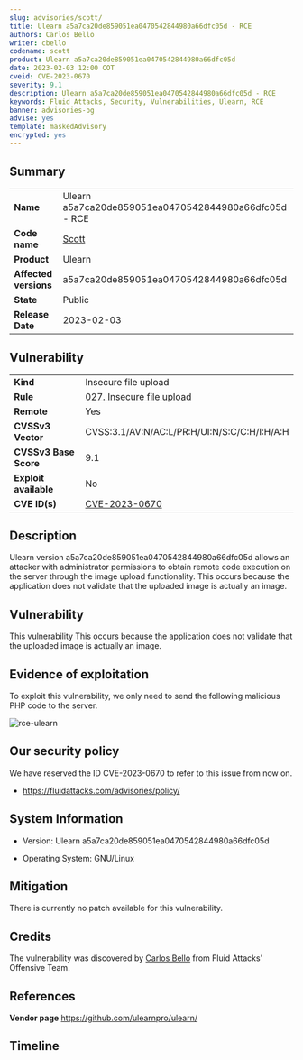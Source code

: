 ```yaml
---
slug: advisories/scott/
title: Ulearn a5a7ca20de859051ea0470542844980a66dfc05d - RCE
authors: Carlos Bello
writer: cbello
codename: scott
product: Ulearn a5a7ca20de859051ea0470542844980a66dfc05d
date: 2023-02-03 12:00 COT
cveid: CVE-2023-0670
severity: 9.1
description: Ulearn a5a7ca20de859051ea0470542844980a66dfc05d - RCE
keywords: Fluid Attacks, Security, Vulnerabilities, Ulearn, RCE
banner: advisories-bg
advise: yes
template: maskedAdvisory
encrypted: yes
---
```


## Summary

|                       |                                                         |
| --------------------- | ------------------------------------------------------- |
| **Name**              | Ulearn a5a7ca20de859051ea0470542844980a66dfc05d - RCE   |
| **Code name**         | [Scott](https://en.wikipedia.org/wiki/Travis_Scott)     |
| **Product**           | Ulearn                                                  |
| **Affected versions** | a5a7ca20de859051ea0470542844980a66dfc05d                |
| **State**             | Public                                                  |
| **Release Date**      | 2023-02-03                                              |

## Vulnerability

|                       |                                                                                                        |
| --------------------- | -------------------------------------------------------------------------------------------------------|
| **Kind**              | Insecure file upload                                                                                   |
| **Rule**              | [027. Insecure file upload](https://docs.fluidattacks.com/criteria/vulnerabilities/027)                |
| **Remote**            | Yes                                                                                                    |
| **CVSSv3 Vector**     | CVSS:3.1/AV:N/AC:L/PR:H/UI:N/S:C/C:H/I:H/A:H                                                           |
| **CVSSv3 Base Score** | 9.1                                                                                                    |
| **Exploit available** | No                                                                                                     |
| **CVE ID(s)**         | [CVE-2023-0670](https://cve.mitre.org/cgi-bin/cvename.cgi?name=CVE-2023-0670)                          |

## Description

Ulearn version a5a7ca20de859051ea0470542844980a66dfc05d allows an attacker
with administrator permissions to obtain remote code execution on the
server through the image upload functionality. This occurs because the
application does not validate that the uploaded image is actually an image.

## Vulnerability

This vulnerability This occurs because the application does not validate
that the uploaded image is actually an image.

## Evidence of exploitation

To exploit this vulnerability, we only need to send the following malicious
PHP code to the server.

![rce-ulearn](https://user-images.githubusercontent.com/51862990/216733146-d08069b5-d082-432a-8647-a8dd133c8ff6.gif)

## Our security policy

We have reserved the ID CVE-2023-0670 to refer to this issue from now on.

* https://fluidattacks.com/advisories/policy/

## System Information

* Version: Ulearn a5a7ca20de859051ea0470542844980a66dfc05d

* Operating System: GNU/Linux

## Mitigation

There is currently no patch available for this vulnerability.

## Credits

The vulnerability was discovered by [Carlos
Bello](https://www.linkedin.com/in/carlos-andres-bello) from Fluid Attacks'
Offensive Team.

## References

**Vendor page** <https://github.com/ulearnpro/ulearn/>

## Timeline

<time-lapse
  discovered="2023-02-03"
  contacted="2022-02-03"
  replied="2022-02-03"
  confirmed=""
  patched=""
  disclosure="">
</time-lapse>
